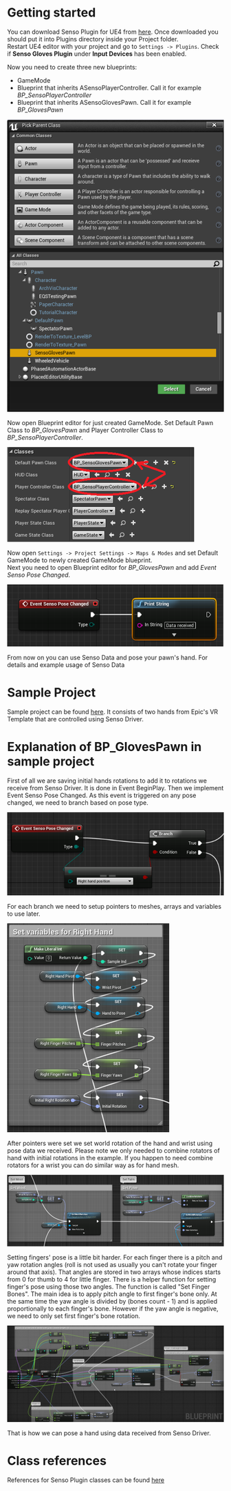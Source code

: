 # Getting started

You can download Senso Plugin for UE4 from [here](https://senso.me/downloads/senso-plugin-ue4.zip). Once downloaded you should put it into Plugins directory inside your Project folder.  
Restart UE4 editor with your project and go to `Settings -> Plugins`. Check if **Senso Gloves Plugin** under **Input Devices** has been enabled.  

Now you need to create three new blueprints:
* GameMode
* Blueprint that inherits ASensoPlayerController. Call it for example *BP_SensoPlayerController*
* Blueprint that inherits ASensoGlovesPawn. Call it for example *BP_GlovesPawn*

![Create blueprint example](img/ue4/create_blueprint.png)

Now open Blueprint editor for just created GameMode. Set Default Pawn Class to *BP_GlovesPawn* and Player Controller Class to *BP_SensoPlayerController*.

![Set GameMode](img/ue4/set_gamemode.png)

Now open `Settings -> Project Settings -> Maps & Modes` and set Default GameMode to newly created GameMode blueprint.  
Next you need to open Blueprint editor for *BP_GlovesPawn* and add *Event Senso Pose Changed*.

![Event Senso Data Received](img/ue4/event_senso_data_received.png)

From now on you can use Senso Data and pose your pawn's hand. For details and example usage of Senso Data

# Sample Project

Sample project can be found [here](https://senso.me/downloads/senso-sample-proj-ue4.zip). It consists of two hands from Epic's VR Template that are controlled using Senso Driver.

# Explanation of BP_GlovesPawn in sample project

First of all we are saving initial hands rotations to add it to rotations we receive from Senso Driver. It is done in Event BeginPlay. Then we implement Event Senso Pose Changed. As this event is triggered on any pose changed, we need to branch based on pose type.

![Event Senso Pose Changed](img/ue4/bp_event_senso_pose_changed.png)

For each branch we need to setup pointers to meshes, arrays and variables to use later.

![Setting branch variables for right hand](img/ue4/branch_variables.png)

After pointers were set we set world rotation of the hand and wrist using pose data we received. Please note we only needed to combine rotators of hand with initial rotations in the example. If you happen to need combine rotators for a wrist you can do similar way as for hand mesh.

![Set rotations for palm and wrist](img/ue4/bp_set_palm_and_wrist.png)

Setting fingers' pose is a little bit harder. For each finger there is a pitch and yaw rotation angles (roll is not used as usually you can't rotate your finger around that axis). That angles are stored in two arrays whose indices starts from 0 for thumb to 4 for little finger. There is a helper function for setting finger's pose using those two angles. The function is called "Set Finger Bones".
The main idea is to apply pitch angle to first finger's bone only. At the same time the yaw angle is divided by (bones count - 1) and is applied proportionally to each finger's bone. However if the yaw angle is negative, we need to only set first finger's bone rotation.

![Set Finger Bones function](img/ue4/set_fingers_bone.png)

That is how we can pose a hand using data received from Senso Driver.

# Class references

References for Senso Plugin classes can be found [here](https://senso.me/dev/ue4/reference)
